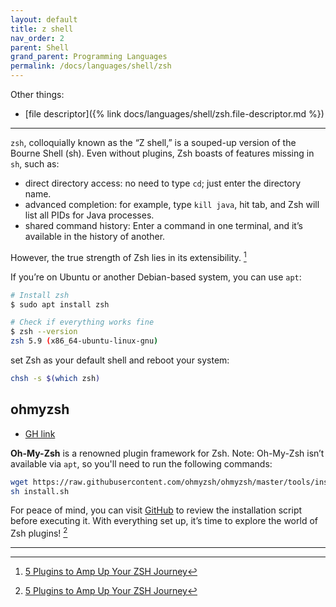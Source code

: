 ```yaml
---
layout: default
title: z shell
nav_order: 2
parent: Shell
grand_parent: Programming Languages
permalink: /docs/languages/shell/zsh
---
```


Other things:
- [file descriptor]({% link docs/languages/shell/zsh.file-descriptor.md %})

----

`zsh`, colloquially known as the “Z shell,” is a souped-up version of the Bourne Shell (sh). Even without plugins, Zsh boasts of features missing in `sh`, such as:

- direct directory access: no need to type `cd`; just enter the directory name.
- advanced completion: for example, type `kill java`, hit tab, and Zsh will list all PIDs for Java processes.
- shared command history: Enter a command in one terminal, and it’s available in the history of another.

However, the true strength of Zsh lies in its extensibility. [^1]

If you’re on Ubuntu or another Debian-based system, you can use `apt`:

```sh
# Install zsh
$ sudo apt install zsh

# Check if everything works fine
$ zsh --version
zsh 5.9 (x86_64-ubuntu-linux-gnu)
```

set Zsh as your default shell and reboot your system:

```sh
chsh -s $(which zsh)
```

## ohmyzsh

- [GH link](https://github.com/ohmyzsh/ohmyzsh)

__Oh-My-Zsh__ is a renowned plugin framework for Zsh. Note: Oh-My-Zsh isn’t available via `apt`, so you'll need to run the following commands:

```sh
wget https://raw.githubusercontent.com/ohmyzsh/ohmyzsh/master/tools/install.dh
sh install.sh
```

For peace of mind, you can visit [GitHub](https://github.com/ohmyzsh/ohmyzsh) to review the installation script before executing it. With everything set up, it’s time to explore the world of Zsh plugins! [^1]



----

[^1]: [5 Plugins to Amp Up Your ZSH Journey](https://medium.com/itnext/zsh-essentials-5-plugins-to-amp-up-your-command-line-journey-47874b1b5740)
